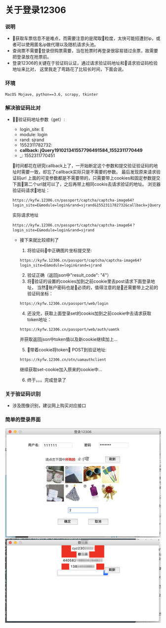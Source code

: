 # 关于登录12306

### 说明
- 获取车票信息不是难点，而需要注意的是爬取粒度，太快可能招遭封ip，或者可以使用匿名ip做代理以及随机请求头池。
- 查询票不需要登录但购票需要，当在抢票时再登录很容易错过余票，故需要把登录放在抢票前。
- 登录12306的关键在于验证码认证，通过请求验证码地址和请求验证码检验地址来比对，
这里我走了弯路花了比较长时间，下面会说。


### 环境
    MacOS Mojave, python==3.6, scrapy, tkinter

### 解决验证码比对
- 验证码地址参数（get）:
   - login_site: E
   - module: login
   - rand: sjrand
   - 1552311782732: 
   - **callback: jQuery191021341557796491584_1552311770449**
   - _: 1552311770451

    时间都花在研究callback上了，一开始断定这个参数和提交验证验证码的地址时需要一致，却忘了callback实际只是不需要的参数。
    最后发现原来请求验证码url
    上面的可变参数都是不需要带的，只需要带上cookies和固定参数提交下面第二个url就可以了，之后再带上相同cookis去请求验证的地址。
    浏览器验证码请求地址：
    ```
    https://kyfw.12306.cn/passport/captcha/captcha-image64?login_site=E&module=login&rand=sjrand&1552311782732&callback=jQuery191021341557796491584_1552311770449&_=1552311770451
    ```
    实际请求地址
    ```
    https://kyfw.12306.cn/passport/captcha/captcha-image64？login_site=E&module=login&rand=sjrand
    ```

    - 接下来就比较顺利了
       1. 将验证码中正确图片坐标提交至:
       ```
       https://kyfw.12306.cn/passport/captcha/captcha-image64?login_site=E&module=login&rand=sjrand
       ```
       2. 验证正确（返回json中"result_code": "4"）
       3. 将验证的设置的cookies加到之前cookie里去post请求下面登录地址，
       当然账户密码也是必须的，值得注意的是还需要带上之前的验证码坐标：
       ```
       https://kyfw.12306.cn/passport/web/login
       ```
       4. 还没完，获取上面登录set的cookis加到之前cookie中去请求获取token地址：
       ```
       https://kyfw.12306.cn/passport/web/auth/uamtk
       ```
       并获取返回json中token值以及新cookie继续加上...

       5. 带着cookie将token POST到验证地址:
       ```
       https://kyfw.12306.cn/otn/uamauthclient
       ```
       继续获取set-cookie加入原来的cookie中...

       6. 终于。。。完成登录了
       


### 关于验证码识别
- 涉及图像识别，建议网上购买对应接口
### 简单的登录界面
![avatar](https://github.com/DreamLay/Login12306/blob/master/imgs/login.png)
![avatar](https://github.com/DreamLay/Login12306/blob/master/imgs/after_login.png)